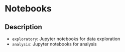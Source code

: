 # Notebooks

## Description

- `exploratory`: Jupyter notebooks for data exploration
- `analysis`: Jupyter notebooks for analysis
